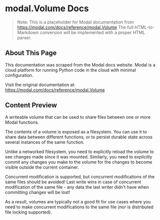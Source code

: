 # modal.Volume Docs

> Note: This is a placeholder for Modal documentation from https://modal.com/docs/reference/modal.Volume
> The full HTML-to-Markdown conversion will be implemented with a proper HTML parser.

## About This Page

This documentation was scraped from the Modal docs website. Modal is a cloud platform for running Python code in the cloud with minimal configuration.

Visit the original documentation at: https://modal.com/docs/reference/modal.Volume

## Content Preview

A writeable volume that can be used to share files between one or more Modal functions.

The contents of a volume is exposed as a filesystem. You can use it to share data between different functions, or
to persist durable state across several instances of the same function.

Unlike a networked filesystem, you need to explicitly reload the volume to see changes made since it was mounted.
Similarly, you need to explicitly commit any changes you make to the volume for the changes to become visible
outside the current container.

Concurrent modification is supported, but concurrent modifications of the same files should be avoided! Last write
wins in case of concurrent modification of the same file - any data the last writer didn’t have when committing
changes will be lost!

As a result, volumes are typically not a good fit for use cases where you need to make concurrent modifications to
the same file (nor is distributed file locking supported).

